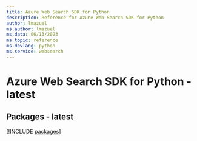 ```yaml
---
title: Azure Web Search SDK for Python
description: Reference for Azure Web Search SDK for Python
author: lmazuel
ms.author: lmazuel
ms.data: 06/13/2023
ms.topic: reference
ms.devlang: python
ms.service: websearch
---
```

# Azure Web Search SDK for Python - latest
## Packages - latest
[!INCLUDE [packages](web-search-index.md)]